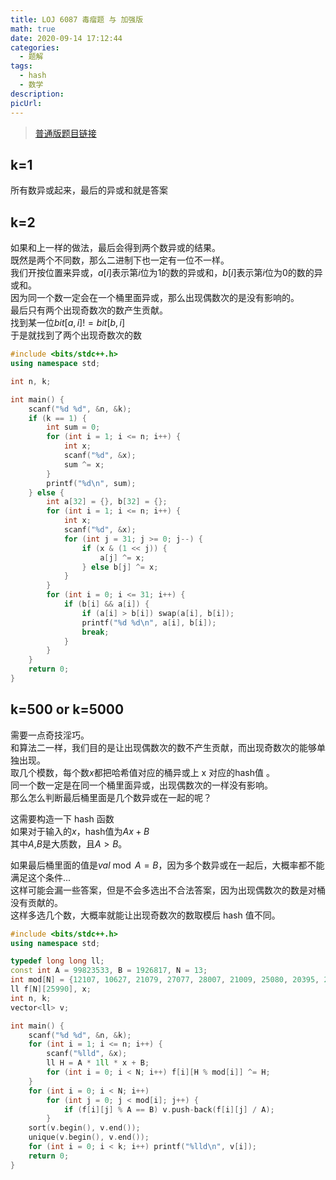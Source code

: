 ```yaml
---
title: LOJ 6087 毒瘤题 与 加强版
math: true
date: 2020-09-14 17:12:44
categories: 
  - 题解
tags: 
  - hash
  - 数学
description: 
picUrl: 
---
```



>[普通版题目链接](https://loj.ac/problem/6087)  

## k=1  
所有数异或起来，最后的异或和就是答案  
<!--more-->

## k=2  
如果和上一样的做法，最后会得到两个数异或的结果。  
既然是两个不同数，那么二进制下也一定有一位不一样。  
我们开按位置来异或，$a[i]$表示第$i$位为$1$的数的异或和，$b[i]$表示第$i$位为$0$的数的异或和。  
因为同一个数一定会在一个桶里面异或，那么出现偶数次的是没有影响的。  
最后只有两个出现奇数次的数产生贡献。  
找到某一位$bit[a,i]!=bit[b,i]$  
于是就找到了两个出现奇数次的数  
```cpp
#include <bits/stdc++.h>
using namespace std;

int n, k;

int main() {
    scanf("%d %d", &n, &k);
    if (k == 1) {
		int sum = 0;
		for (int i = 1; i <= n; i++) {
			int x;
			scanf("%d", &x);
			sum ^= x;
		}
		printf("%d\n", sum);
	} else {
		int a[32] = {}, b[32] = {};
		for (int i = 1; i <= n; i++) {
			int x;
			scanf("%d", &x);
			for (int j = 31; j >= 0; j--) {
				if (x & (1 << j)) {
                    a[j] ^= x;
				} else b[j] ^= x;
			}
		}
		for (int i = 0; i <= 31; i++) {
			if (b[i] && a[i]) {
				if (a[i] > b[i]) swap(a[i], b[i]);
				printf("%d %d\n", a[i], b[i]);
				break;
			}
		}
	}
	return 0;
}
```

## k=500 or k=5000  
需要一点奇技淫巧。  
和算法二一样，我们目的是让出现偶数次的数不产生贡献，而出现奇数次的能够单独出现。  
取几个模数，每个数$x$都把哈希值对应的桶异或上 x 对应的hash值 。  
同一个数一定是在同一个桶里面异或，出现偶数次的一样没有影响。  
那么怎么判断最后桶里面是几个数异或在一起的呢？  

这需要构造一下 hash 函数  
如果对于输入的$x$，hash值为$Ax+B$  
其中$A$,$B$是大质数，且$A>B$。  

如果最后桶里面的值是$val\bmod A=B$，因为多个数异或在一起后，大概率都不能满足这个条件...  
这样可能会漏一些答案，但是不会多选出不合法答案，因为出现偶数次的数是对桶没有贡献的。  
这样多选几个数，大概率就能让出现奇数次的数取模后 hash 值不同。  

```cpp
#include <bits/stdc++.h>
using namespace std;

typedef long long ll;
const int A = 99823533, B = 1926817, N = 13;
int mod[N] = {12107, 10627, 21079, 27077, 28007, 21009, 25080, 20395, 22308, 20486, 20468, 21905, 10201};
ll f[N][25990], x;
int n, k;
vector<ll> v;

int main() {
    scanf("%d %d", &n, &k);
	for (int i = 1; i <= n; i++) {
		scanf("%lld", &x);
		ll H = A * 1ll * x + B;
	    for (int i = 0; i < N; i++) f[i][H % mod[i]] ^= H;	
	}
	for (int i = 0; i < N; i++)
		for (int j = 0; j < mod[i]; j++) {
			if (f[i][j] % A == B) v.push-back(f[i][j] / A);
		}
	sort(v.begin(), v.end());
	unique(v.begin(), v.end());
	for (int i = 0; i < k; i++) printf("%lld\n", v[i]);
	return 0;
}
```